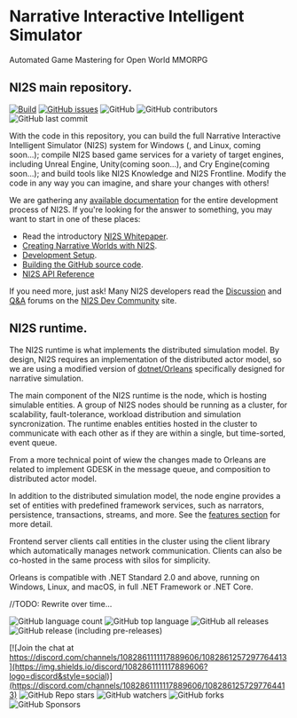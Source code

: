 # Narrative Interactive Intelligent Simulator
Automated Game Mastering for Open World MMORPG

## NI2S main repository. 
[![Build](https://img.shields.io/github/actions/workflow/status/arwni2s/narrative-simulator/build.yml?style=plastic)](https://github.com/arwni2s/narrative-simulator/actions?query=workflow%3Abuild)
[![GitHub issues](https://img.shields.io/github/issues/arwni2s/narrative-simulator?style=plastic)](https://github.com/ARWNI2S/narrative-simulator/issues)
![GitHub](https://img.shields.io/github/license/arwni2s/narrative-simulator?style=plastic)
![GitHub contributors](https://img.shields.io/github/contributors/arwni2s/narrative-simulator?style=plastic)
![GitHub last commit](https://img.shields.io/github/last-commit/arwni2s/narrative-simulator?style=plastic)

With the code in this repository, you can build the full Narrative Interactive Intelligent Simulator (NI2S) system for Windows (, and Linux, coming soon...); compile NI2S based game services for a variety of target engines, including Unreal Engine, Unity(coming soon...), and Cry Engine(coming soon...); and build tools like NI2S Knowledge and NI2S Frontline. Modify the code in any way you can imagine, and share your changes with others!

We are gathering any [available documentation](https://github.com/ARWNI2S/NI2S-Documentation) for the entire development process of NI2S. If you're looking for the answer to something, you may want to start in one of these places:

*   Read the introductory [NI2S Whitepaper](https://github.com/ARWNI2S/NI2S-Documentation/blob/main/pub/Whitepaper.pdf).
*   [Creating Narrative Worlds with NI2S](https://github.com/ARWNI2S/NI2S-Documentation/wiki/Creating-narrative-worlds-with-NI2S/).
*   [Development Setup](https://github.com/ARWNI2S/NI2S-Documentation/wiki/Setting-up-your-development-environment-for-NI2S/).
*   [Building the GitHub source code](https://github.com/ARWNI2S/NI2S-Documentation/wiki/Building-NI2S-source-code/).
*   [NI2S API Reference](https://github.com/ARWNI2S/NI2S-Documentation/blob/main/XMLHelp/)

If you need more, just ask! Many NI2S developers read the [Discussion](https://not.available.yet/latest?exclude_tag=question) and [Q&A](https://not.available.yet/tag/question) forums on the [NI2S Dev Community](https://not.available.yet/community/) site.

## NI2S runtime.
The NI2S runtime is what implements the distributed simulation model. By design, NI2S requires an implementation of the distributed actor model, so we are using a modified version of [dotnet/Orleans](https://github.com/dotnet/orleans) specifically designed for narrative simulation.

The main component of the NI2S runtime is the node, which is hosting simulable entities. A group of NI2S nodes should be running as a cluster, for scalability, fault-tolerance, workload distribution and simulation syncronization. The runtime enables entities hosted in the cluster to communicate with each other as if they are within a single, but time-sorted, event queue.

From a more technical point of wiew the changes made to Orleans are related to implement GDESK in the message queue, and composition to distributed actor model. 

In addition to the distributed simulation model, the node engine provides a set of entities with predefined framework services, such as narrators, persistence, transactions, streams, and more. See the [features section](https://github.com/ARWNI2S/NI2S-Infrastructure#features) for more detail.

Frontend server clients call entities in the cluster using the client library which automatically manages network communication. Clients can also be co-hosted in the same process with silos for simplicity.

Orleans is compatible with .NET Standard 2.0 and above, running on Windows, Linux, and macOS, in full .NET Framework or .NET Core.

//TODO: Rewrite over time...

![GitHub language count](https://img.shields.io/github/languages/count/arwni2s/narrative-simulator?style=plastic)
![GitHub top language](https://img.shields.io/github/languages/top/arwni2s/narrative-simulator?style=plastic)
![GitHub all releases](https://img.shields.io/github/downloads/arwni2s/narrative-simulator/total?style=plastic)
![GitHub release (including pre-releases)](https://img.shields.io/github/v/release/arwni2s/narrative-simulator?display-name=tag&include_prereleases&style=plastic)

[![Join the chat at https://discord.com/channels/1082861111117889606/1082861257297764413](https://img.shields.io/discord/1082861111117889606?logo=discord&style=social)](https://discord.com/channels/1082861111117889606/1082861257297764413)
![GitHub Repo stars](https://img.shields.io/github/stars/arwni2s/narrative-simulator?style=social)
![GitHub watchers](https://img.shields.io/github/watchers/arwni2s/narrative-simulator?style=social)
![GitHub forks](https://img.shields.io/github/forks/arwni2s/narrative-simulator?style=social)
![GitHub Sponsors](https://img.shields.io/github/sponsors/arwni2s?logo=github&style=social)
